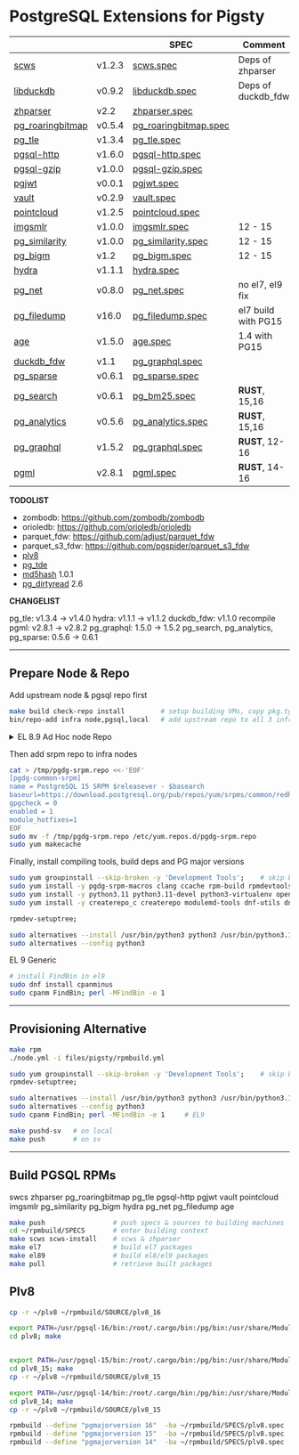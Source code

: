 # PostgreSQL Extensions for Pigsty

|                                                                            |        | SPEC                                                 | Comment             |
|----------------------------------------------------------------------------|--------|------------------------------------------------------|---------------------|
| [scws](https://github.com/hightman/scws)                                   | v1.2.3 | [scws.spec](SPECS/scws.spec)                         | Deps of zhparser    |
| [libduckdb](https://github.com/duckdb/duckdb)                              | v0.9.2 | [libduckdb.spec](SPECS/libduckdb.spec)               | Deps of duckdb_fdw  |
| [zhparser](https://github.com/amutu/zhparser)                              | v2.2   | [zhparser.spec](SPECS/zhparser.spec)                 |                     |
| [pg_roaringbitmap](https://github.com/ChenHuajun/pg_roaringbitmap)         | v0.5.4 | [pg_roaringbitmap.spec](SPECS/pg_roaringbitmap.spec) |                     |
| [pg_tle](https://github.com/aws/pg_tle)                                    | v1.3.4 | [pg_tle.spec](SPECS/pg_tle.spec)                     |                     |
| [pgsql-http](https://github.com/pramsey/pgsql-http)                        | v1.6.0 | [pgsql-http.spec](SPECS/pgsql-http.spec)             |                     |
| [pgsql-gzip](https://github.com/pramsey/pgsql-gzip)                        | v1.0.0 | [pgsql-gzip.spec](SPECS/pgsql-gzip.spec)             |                     |
| [pgjwt](https://github.com/michelp/pgjwt)                                  | v0.0.1 | [pgjwt.spec](SPECS/pgjwt.spec)                       |                     |
| [vault](https://github.com/supabase/vault)                                 | v0.2.9 | [vault.spec](SPECS/vault.spec)                       |                     |
| [pointcloud](https://github.com/pgpointcloud/pointcloud)                   | v1.2.5 | [pointcloud.spec](SPECS/pointcloud.spec)             |                     |
| [imgsmlr](https://github.com/postgrespro/imgsmlr)                          | v1.0.0 | [imgsmlr.spec](SPECS/imgsmlr.spec)                   | 12 - 15             |
| [pg_similarity](https://github.com/eulerto/pg_similarity)                  | v1.0.0 | [pg_similarity.spec](SPECS/pg_similarity.spec)       | 12 - 15             |
| [pg_bigm](https://github.com/pgbigm/pg_bigm)                               | v1.2   | [pg_bigm.spec](SPECS/pg_bigm.spec)                   | 12 - 15             |
| [hydra](https://github.com/hydradatabase/)                                 | v1.1.1 | [hydra.spec](SPECS/hydra.spec)                       |                     |
| [pg_net](https://github.com/supabase/pg_net)                               | v0.8.0 | [pg_net.spec](SPECS/pg_net.spec)                     | no el7, el9 fix     |
| [pg_filedump](https://github.com/df7cb/pg_filedump)                        | v16.0  | [pg_filedump.spec](SPECS/pg_filedump.spec)           | el7 build with PG15 |
| [age](https://github.com/apache/age)                                       | v1.5.0 | [age.spec](SPECS/age.spec)                           | 1.4 with PG15       |
| [duckdb_fdw](https://github.com/alitrack/duckdb_fdw)                       | v1.1   | [pg_graphql.spec](SPECS/duckdb_fdw.spec)             |                     |
| [pg_sparse](https://github.com/paradedb/paradedb/tree/dev/pg_sparse)       | v0.6.1 | [pg_sparse.spec](SPECS/pg_svector.spec)              |                     |
| [pg_search](https://github.com/paradedb/paradedb/tree/dev/pg_search)       | v0.6.1 | [pg_bm25.spec](SPECS/pg_bm25.spec)                   | **RUST**, 15,16     |
| [pg_analytics](https://github.com/paradedb/paradedb/tree/dev/pg_analytics) | v0.5.6 | [pg_analytics.spec](SPECS/pg_analytics.spec)         | **RUST**, 15,16     |
| [pg_graphql](https://github.com/supabase/pg_graphql)                       | v1.5.2 | [pg_graphql.spec](SPECS/pg_graphql.spec)             | **RUST**, 12-16     |
| [pgml](https://github.com/postgresml/postgresml)                           | v2.8.1 | [pgml.spec](SPECS/pgml.spec)                         | **RUST**, 14-16     |

**TODOLIST**

- zombodb: https://github.com/zombodb/zombodb
- orioledb: https://github.com/orioledb/orioledb
- parquet_fdw: https://github.com/adjust/parquet_fdw
- parquet_s3_fdw: https://github.com/pgspider/parquet_s3_fdw
- [plv8](https://github.com/plv8/plv8)
- [pg_tde](https://github.com/Percona-Lab/pg_tde/tree/1.0.0-alpha)
- [md5hash](https://github.com/tvondra/md5hash) 1.0.1
- [pg_dirtyread](https://github.com/df7cb/pg_dirtyread) 2.6


**CHANGELIST**

pg_tle: v1.3.4 -> v1.4.0
hydra: v1.1.1 -> v1.1.2
duckdb_fdw: v1.1.0 recompile
pgml: v2.8.1 -> v2.8.2
pg_graphql: 1.5.0 -> 1.5.2
pg_search, pg_analytics, pg_sparse: 0.5.6 -> 0.6.1



----------

## Prepare Node & Repo

Add upstream node & pgsql repo first

```bash
make build check-repo install         # setup building VMs, copy pkg.tgz and init
bin/repo-add infra node,pgsql,local   # add upstream repo to all 3 infra nodes
```


<details><summary>EL 8.9 Ad Hoc node Repo</summary>

EL8: `/etc/yum.repos.d/node.repo`

```ini
[baseos]
name = EL 8+ BaseOS $releasever - $basearch
baseurl = https://mirrors.aliyun.com/rockylinux/8.9/BaseOS/$basearch/os/
gpgcheck = 0
enabled = 1
module_hotfixes = 1

[appstream]
name = EL 8+ AppStream $releasever - $basearch
baseurl = https://mirrors.aliyun.com/rockylinux/8.9/AppStream/$basearch/os/
gpgcheck = 0
enabled = 1
module_hotfixes = 1

[extras]
name = EL 8+ Extras $releasever - $basearch
baseurl = https://mirrors.aliyun.com/rockylinux/8.9/extras/$basearch/os/
gpgcheck = 0
enabled = 1
module_hotfixes = 1

[PowerTools]
name = EL 8 PowerTools $releasever - $basearch
baseurl = https://mirrors.aliyun.com/rockylinux/8.9/PowerTools/$basearch/os/
gpgcheck = 0
enabled = 1
module_hotfixes = 1

[HighAvailability]
name = EL 8 PowerTools $releasever - $basearch
baseurl = https://mirrors.aliyun.com/rockylinux/8.9/HighAvailability/$basearch/os/
gpgcheck = 0
enabled = 1
module_hotfixes = 1

[NFV]
name = EL 8 NFV $releasever - $basearch
baseurl = https://mirrors.aliyun.com/rockylinux/8.9/NFV/$basearch/os/
gpgcheck = 0
enabled = 1
module_hotfixes = 1

[RT]
name = EL 8 RT $releasever - $basearch
baseurl = https://mirrors.aliyun.com/rockylinux/8.9/RT/$basearch/os/
gpgcheck = 0
enabled = 1
module_hotfixes = 1

[plus]
name = EL 8+ Extras $releasever - $basearch
baseurl = https://mirrors.aliyun.com/rockylinux/8.9/plus/$basearch/os/
gpgcheck = 0
enabled = 1
module_hotfixes = 1

[devel]
name = EL 8+ Extras $releasever - $basearch
baseurl = https://mirrors.aliyun.com/rockylinux/8.9/devel/$basearch/os/
gpgcheck = 0
enabled = 1
module_hotfixes = 1

[epel]
name = EL 8+ EPEL $releasever - $basearch
baseurl = https://mirrors.tuna.tsinghua.edu.cn/epel/8/Everything/$basearch/
gpgcheck = 0
enabled = 1
module_hotfixes = 1
```

</details>


Then add srpm repo to infra nodes

```bash
cat > /tmp/pgdg-srpm.repo <<-'EOF'
[pgdg-common-srpm]
name = PostgreSQL 15 SRPM $releasever - $basearch
baseurl=https://download.postgresql.org/pub/repos/yum/srpms/common/redhat/rhel-$releasever-x86_64/
gpgcheck = 0
enabled = 1
module_hotfixes=1
EOF
sudo mv -f /tmp/pgdg-srpm.repo /etc/yum.repos.d/pgdg-srpm.repo
sudo yum makecache
```

Finally, install compiling tools, build deps and PG major versions

```bash
sudo yum groupinstall --skip-broken -y 'Development Tools';    # skip broken on EL8 
sudo yum install -y pgdg-srpm-macros clang ccache rpm-build rpmdevtools postgresql1*-server flex bison postgresql1*-devel readline-devel zlib-devel lz4-devel libzstd-devel openssl-devel krb5-devel libcurl-devel libxml2-devel gd-devel CUnit cmake;
sudo yum install -y python3.11 python3.11-devel python3-virtualenv openssl openssl-devel cmake pkg-config libomp libomp-devel openblas* llvm llvm-devel lld openblas* ;
sudo yum install -y createrepo_c createrepo modulemd-tools dnf-utils dnf-plugins-core yum-utils;

rpmdev-setuptree;
```

```bash
sudo alternatives --install /usr/bin/python3 python3 /usr/bin/python3.11 2
sudo alternatives --config python3
```

EL 9 Generic

```bash
# install FindBin in el9
sudo dnf install cpanminus
sudo cpanm FindBin; perl -MFindBin -e 1
```


----------

## Provisioning Alternative

```bash
make rpm
./node.yml -i files/pigsty/rpmbuild.yml

sudo yum groupinstall --skip-broken -y 'Development Tools';    # skip broken on EL8
rpmdev-setuptree;

sudo alternatives --install /usr/bin/python3 python3 /usr/bin/python3.11 2
sudo alternatives --config python3
sudo cpanm FindBin; perl -MFindBin -e 1     # EL9

make pushd-sv   # on local
make push       # on sv
```




----------

## Build PGSQL RPMs

swcs zhparser pg_roaringbitmap pg_tle pgsql-http pgjwt vault pointcloud imgsmlr pg_similarity pg_bigm hydra pg_net pg_filedump age

```bash
make push                 # push specs & sources to building machines
cd ~/rpmbuild/SPECS       # enter building context
make scws scws-install    # scws & zhparser
make el7                  # build el7 packages
make el89                 # build el8/el9 packages
make pull                 # retrieve built packages
```


## Plv8

```bash
cp -r ~/plv8 ~/rpmbuild/SOURCE/plv8_16

export PATH=/usr/pgsql-16/bin:/root/.cargo/bin:/pg/bin:/usr/share/Modules/bin:/usr/lib64/ccache:/usr/local/sbin:/usr/local/bin:/usr/sbin:/usr/bin:/root/bin:/home/vagrant/.cargo/bin;
cd plv8; make


export PATH=/usr/pgsql-15/bin:/root/.cargo/bin:/pg/bin:/usr/share/Modules/bin:/usr/lib64/ccache:/usr/local/sbin:/usr/local/bin:/usr/sbin:/usr/bin:/root/bin:/home/vagrant/.cargo/bin;
cd plv8_15; make
cp -r ~/plv8 ~/rpmbuild/SOURCE/plv8_15

export PATH=/usr/pgsql-14/bin:/root/.cargo/bin:/pg/bin:/usr/share/Modules/bin:/usr/lib64/ccache:/usr/local/sbin:/usr/local/bin:/usr/sbin:/usr/bin:/root/bin:/home/vagrant/.cargo/bin;
cd plv8_14; make
cp -r ~/plv8 ~/rpmbuild/SOURCE/plv8_15

rpmbuild --define "pgmajorversion 16"  -ba ~/rpmbuild/SPECS/plv8.spec
rpmbuild --define "pgmajorversion 15"  -ba ~/rpmbuild/SPECS/plv8.spec
rpmbuild --define "pgmajorversion 14"  -ba ~/rpmbuild/SPECS/plv8.spec
```